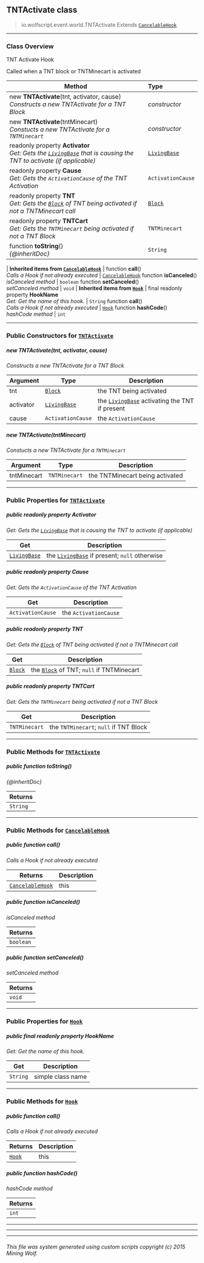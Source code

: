 ## TNTActivate __class__

>io.wolfscript.event.world.TNTActivate
>Extends [`CancelableHook`](../../hook/CancelableHook.md)

---

### Class Overview

TNT Activate Hook <p/> Called when a TNT block or TNTMinecart is activated

Method | Type   
--- | :--- 
new __TNTActivate__(tnt, activator, cause) <br> _Constructs a new TNTActivate for a TNT Block_ | _constructor_
new __TNTActivate__(tntMinecart) <br> _Constucts a new TNTActivate for a `TNTMinecart`_ | _constructor_
 readonly property __Activator__ <br> _Get: Gets the [`LivingBase`](../../api/entity/living/LivingBase.md) that is causing the TNT to activate (if applicable)_ | [`LivingBase`](../../api/entity/living/LivingBase.md)
 readonly property __Cause__ <br> _Get: Gets the `ActivationCause` of the TNT Activation_ | `ActivationCause`
 readonly property __TNT__ <br> _Get: Gets the [`Block`](../../api/world/blocks/Block.md) of TNT being activated if not a TNTMinecart call_ | [`Block`](../../api/world/blocks/Block.md)
 readonly property __TNTCart__ <br> _Get: Gets the `TNTMinecart` being activated if not a TNT Block_ | `TNTMinecart`
 function __toString__() <br> _{@inheritDoc}_ | `String`
 |
__Inherited items from [`CancelableHook`](../../hook/CancelableHook.md)__ |
 function __call__() <br> _Calls a Hook if not already executed_ | [`CancelableHook`](../../hook/CancelableHook.md)
 function __isCanceled__() <br> _isCanceled method_ | `boolean`
 function __setCanceled__() <br> _setCanceled method_ | `void`
 |
__Inherited items from [`Hook`](../../hook/Hook.md)__ |
final readonly property __HookName__ <br> _Get: Get the name of this hook._ | `String`
 function __call__() <br> _Calls a Hook if not already executed_ | [`Hook`](../../hook/Hook.md)
 function __hashCode__() <br> _hashCode method_ | `int`







---

### Public Constructors for [`TNTActivate`](TNTActivate.md)

##### <a id='tntactivate'></a>new __TNTActivate__(tnt, activator, cause) 

_Constructs a new TNTActivate for a TNT Block_

Argument | Type | Description  
--- | --- | --- 
tnt | [`Block`](../../api/world/blocks/Block.md) | the TNT being activated
activator | [`LivingBase`](../../api/entity/living/LivingBase.md) | the [`LivingBase`](../../api/entity/living/LivingBase.md) activating the TNT if present
cause | `ActivationCause` | the `ActivationCause`

##### <a id='tntactivate'></a>new __TNTActivate__(tntMinecart) 

_Constucts a new TNTActivate for a `TNTMinecart`_

Argument | Type | Description  
--- | --- | --- 
tntMinecart | `TNTMinecart` | the TNTMinecart being activated

---

### Public Properties for [`TNTActivate`](TNTActivate.md)

##### <a id='activator'></a>public  readonly property __Activator__

_Get: Gets the [`LivingBase`](../../api/entity/living/LivingBase.md) that is causing the TNT to activate (if applicable)_

Get | Description
--- | --- 
[`LivingBase`](../../api/entity/living/LivingBase.md) | the [`LivingBase`](../../api/entity/living/LivingBase.md) if present; `null` otherwise



##### <a id='cause'></a>public  readonly property __Cause__

_Get: Gets the `ActivationCause` of the TNT Activation_

Get | Description
--- | --- 
`ActivationCause` | the `ActivationCause`



##### <a id='tnt'></a>public  readonly property __TNT__

_Get: Gets the [`Block`](../../api/world/blocks/Block.md) of TNT being activated if not a TNTMinecart call_

Get | Description
--- | --- 
[`Block`](../../api/world/blocks/Block.md) | the [`Block`](../../api/world/blocks/Block.md) of TNT; `null` if TNTMinecart



##### <a id='tntcart'></a>public  readonly property __TNTCart__

_Get: Gets the `TNTMinecart` being activated if not a TNT Block_

Get | Description
--- | --- 
`TNTMinecart` | the `TNTMinecart`; `null` if TNT Block



---

### Public Methods for [`TNTActivate`](TNTActivate.md)

##### <a id='tostring'></a>public  function __toString__()

_{@inheritDoc}_

Returns | 
--- | 
`String` |


---

### Public Methods for [`CancelableHook`](../../hook/CancelableHook.md)

##### <a id='call'></a>public  function __call__()

_Calls a Hook if not already executed_

Returns | Description
--- | --- 
[`CancelableHook`](../../hook/CancelableHook.md) | this


##### <a id='iscanceled'></a>public  function __isCanceled__()

_isCanceled method_

Returns | 
--- | 
`boolean` |


##### <a id='setcanceled'></a>public  function __setCanceled__()

_setCanceled method_

Returns | 
--- | 
`void` |


---

### Public Properties for [`Hook`](../../hook/Hook.md)

##### <a id='hookname'></a>public final readonly property __HookName__

_Get: Get the name of this hook._

Get | Description
--- | --- 
`String` | simple class name



---

### Public Methods for [`Hook`](../../hook/Hook.md)

##### <a id='call'></a>public  function __call__()

_Calls a Hook if not already executed_

Returns | Description
--- | --- 
[`Hook`](../../hook/Hook.md) | this


##### <a id='hashcode'></a>public  function __hashCode__()

_hashCode method_

Returns | 
--- | 
`int` |


---


---


---


###### This file was system generated using custom scripts copyright (c) 2015 Mining Wolf.
	

